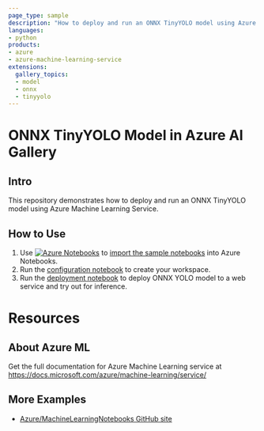 ```yaml
---
page_type: sample
description: "How to deploy and run an ONNX TinyYOLO model using Azure Machine Learning Service."
languages:
- python
products:
- azure
- azure-machine-learning-service
extensions:
  gallery_topics:
  - model
  - onnx
  - tinyyolo
---
```


# ONNX TinyYOLO Model in Azure AI Gallery

## Intro

This repository demonstrates how to deploy and run an ONNX TinyYOLO model using Azure Machine Learning Service.

## How to Use

1. Use [![Azure Notebooks](https://notebooks.azure.com/launch.png)](https://notebooks.azure.com/import/gh/Azure-Samples/AI-Gallery-TinyYolo) to [import the sample notebooks](https://notebooks.azure.com/import/gh/Azure-Samples/AI-Gallery-TinyYolo) into Azure Notebooks.
2. Run the [configuration notebook](src/configuration.ipynb) to create your workspace. 
3. Run the [deployment notebook](src/deploy-onnx-yolo-model.ipynb) to deploy ONNX YOLO model to a web service and try out for inference.

# Resources


## About Azure ML
Get the full documentation for Azure Machine Learning service at https://docs.microsoft.com/azure/machine-learning/service/

## More Examples
 * [Azure/MachineLearningNotebooks GitHub site](https://github.com/Azure/MachineLearningNotebooks)
